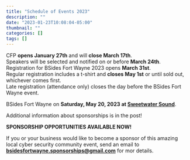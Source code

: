 ```yaml
---
title: "Schedule of Events 2023"
description: ""
date: "2023-01-23T10:08:04-05:00"
thumbnail: ""
categories: []
tags: []
---
```


CFP **opens January 27th** and will **close March 17th**.\
Speakers will be selected and notified on or before **March 24th**.\
Registration for BSides Fort Wayne 2023 opens **March 31st**.\
Regular registration includes a t-shirt and **closes May 1st** or until sold
out, whichever comes first.\
Late registration (attendance only) closes the day before the BSides Fort Wayne
event.

BSides Fort Wayne on **Saturday, May 20, 2023 at
[Sweetwater Sound](https://www.sweetwater.com/local/directions/)**.

Additional information about sponsorships is in the post!

<!--more-->

**SPONSORSHIP OPPORTUNITIES AVAILABLE NOW!**

If you or your business would like to become a sponsor of this amazing local
cyber security community event, send an email to
[**bsidesfortwayne.sponsorships@gmail.com**](bsidesfortwayne.sponsorships@gmail.com)
for mor details.
